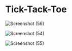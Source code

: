 # Tick-Tack-Toe

![Screenshot (56)](https://user-images.githubusercontent.com/86044198/194132131-2fae9279-0285-4c25-85db-40e270856c25.png)

![Screenshot (54)](https://user-images.githubusercontent.com/86044198/194132137-eea3c019-3dc6-4f67-b92e-d94813fe47f1.png)

![Screenshot (55)](https://user-images.githubusercontent.com/86044198/194132141-bc86872b-8971-439e-979f-52cae56db4a0.png)
